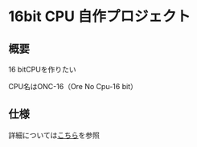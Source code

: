 # 16bit CPU 自作プロジェクト

## 概要

16 bitCPUを作りたい

CPU名はONC-16（Ore No Cpu-16 bit）

## 仕様

詳細については[こちら](https://docs.google.com/document/d/1-sG39oUQBrACGRkaK3pZpzn-H-9ahUOX7ATbZHOXlv8/edit?usp=sharing)を参照